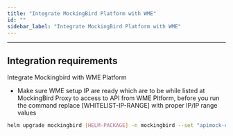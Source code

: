```yaml
---
title: "Integrate MockingBird Platform with WME"
id: ""
sidebar_label: "Integrate MockingBird Platform with WME"
---
```

---

## Integration requirements

Integrate Mockingbird with WME Platform

- Make sure WME setup IP are ready which are to be while listed at MockingBird Proxy to access to API from WME Pltform, before you run the command replace [WHITELIST-IP-RANGE] with proper IP/IP range values

```bash 
helm upgrade mockingbird [HELM-PACKAGE] -n mockingbird --set "apimock-orchestration.ingress.annotations.nginx.ingress.kubernetes.io/whitelist-source-range=[WHITELIST-IP-RANGE]"
```  
